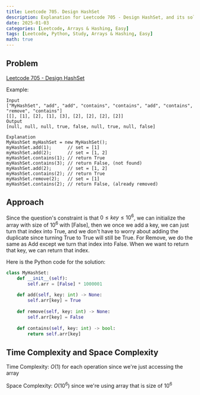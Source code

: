 ```yaml
---
title: Leetcode 705. Design HashSet
description: Explanation for Leetcode 705 - Design HashSet, and its solution in Python.
date: 2025-01-03
categories: [Leetcode, Arrays & Hashing, Easy]
tags: [Leetcode, Python, Study, Arrays & Hashing, Easy]
math: true
---
```


## Problem
[Leetcode 705 - Design HashSet](https://leetcode.com/problems/design-hashset/description/)

Example:
```
Input
["MyHashSet", "add", "add", "contains", "contains", "add", "contains", "remove", "contains"]
[[], [1], [2], [1], [3], [2], [2], [2], [2]]
Output
[null, null, null, true, false, null, true, null, false]

Explanation
MyHashSet myHashSet = new MyHashSet();
myHashSet.add(1);      // set = [1]
myHashSet.add(2);      // set = [1, 2]
myHashSet.contains(1); // return True
myHashSet.contains(3); // return False, (not found)
myHashSet.add(2);      // set = [1, 2]
myHashSet.contains(2); // return True
myHashSet.remove(2);   // set = [1]
myHashSet.contains(2); // return False, (already removed)
```

## Approach

Since the question's constraint is that $0 \leq key \leq 10^6$, we can initialize the array with size of $10^6$ with [False], then we once we add a key, we can just turn that index into True, and we don't have to worry about adding the duplicate since turning True to True will still be True. For Remove, we do the same as Add except we turn that index into False. When we want to return that key, we can return that index.

Here is the Python code for the solution:
```python
class MyHashSet:
    def __init__(self):
        self.arr = [False] * 1000001
    
    def add(self, key: int) -> None:
        self.arr[key] = True
    
    def remove(self, key: int) -> None:
        self.arr[key] = False
    
    def contains(self, key: int) -> bool:
        return self.arr[key]

```

## Time Complexity and Space Complexity

Time Complexity: $O(1)$ for each operation since we're just accessing the array

Space Complexity: $O(10^6)$ since we're using array that is size of $10^6$